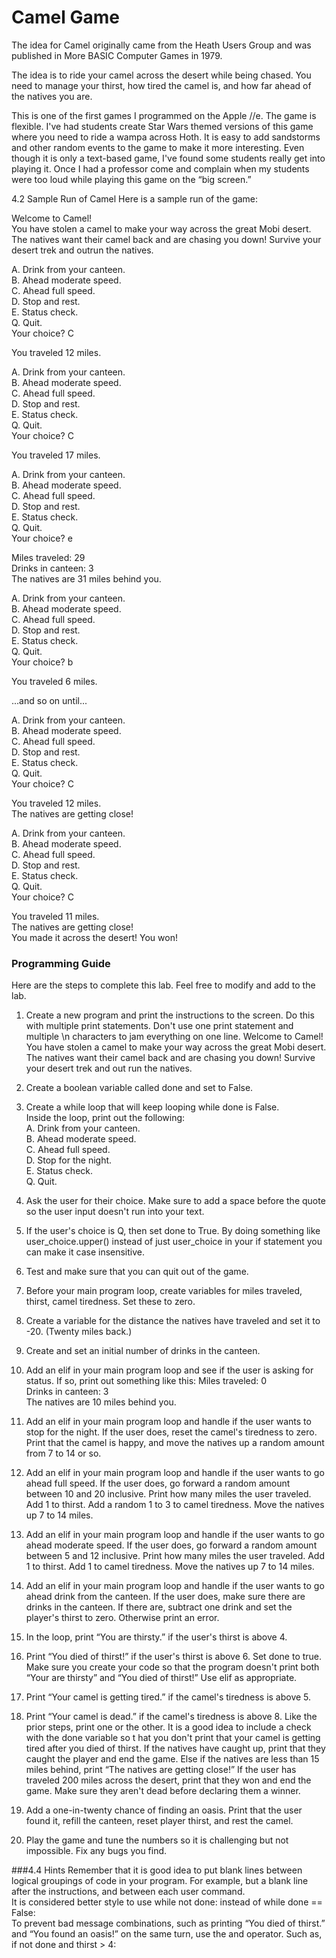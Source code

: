 # Camel Game
The idea for Camel originally came from the Heath Users Group and was published in More BASIC Computer Games in 1979.<br>

The idea is to ride your camel across the desert while being chased. You need to manage your thirst, how tired the camel is, and how far ahead of the natives you are.<br>

This is one of the first games I programmed on the Apple //e. The game is flexible. I've had students create Star Wars themed versions of this game where you need to ride a wampa across Hoth. It is easy to add sandstorms and other random events to the game to make it more interesting. Even though it is only a text-based game, I've found some students really get into playing it. Once I had a professor come and complain when my students were too loud while playing this game on the “big screen.”<br>

4.2 Sample Run of Camel
Here is a sample run of the game:

Welcome to Camel!<br>
You have stolen a camel to make your way across the great Mobi desert.<br>
The natives want their camel back and are chasing you down! Survive your<br>
desert trek and outrun the natives.<br>
 
A. Drink from your canteen.<br>
B. Ahead moderate speed.<br>
C. Ahead full speed.<br>
D. Stop and rest.<br>
E. Status check.<br>
Q. Quit.<br>
Your choice? C<br>
 
You traveled 12 miles.<br>
 
A. Drink from your canteen.<br>
B. Ahead moderate speed.<br>
C. Ahead full speed.<br>
D. Stop and rest.<br>
E. Status check.<br>
Q. Quit.<br>
Your choice? C<br>
 
You traveled 17 miles.<br>
 
A. Drink from your canteen.<br>
B. Ahead moderate speed.<br>
C. Ahead full speed.<br>
D. Stop and rest.<br>
E. Status check.<br>
Q. Quit.<br>
Your choice? e<br>
 
Miles traveled:  29<br>
Drinks in canteen:  3<br>
The natives are 31 miles behind you.<br>
 
A. Drink from your canteen.<br>
B. Ahead moderate speed.<br>
C. Ahead full speed.<br>
D. Stop and rest.<br>
E. Status check.<br>
Q. Quit.<br>
Your choice? b<br>
 
You traveled 6 miles.<br>
 
...and so on until...<br>
 
A. Drink from your canteen.<br>
B. Ahead moderate speed.<br>
C. Ahead full speed.<br>
D. Stop and rest.<br>
E. Status check.<br>
Q. Quit.<br>
Your choice? C<br>
 
You traveled 12 miles.<br>
The natives are getting close!<br>
 
A. Drink from your canteen.<br>
B. Ahead moderate speed.<br>
C. Ahead full speed.<br>
D. Stop and rest.<br>
E. Status check.<br>
Q. Quit.<br>
Your choice? C<br>
 
You traveled 11 miles.<br>
The natives are getting close!<br>
You made it across the desert! You won!<br>

### Programming Guide

Here are the steps to complete this lab. Feel free to modify and add to the lab. <br>

1.  Create a new program and print the instructions to the screen. Do this with multiple print statements. Don't use one print statement and multiple \n characters to jam everything on one line.
Welcome to Camel!
You have stolen a camel to make your way across the great Mobi desert.
The natives want their camel back and are chasing you down! Survive your
desert trek and out run the natives.

2.  Create a boolean variable called done and set to False.
3.  Create a while loop that will keep looping while done is False.<br>
Inside the loop, print out the following:<br>
A. Drink from your canteen.<br>
B. Ahead moderate speed.<br>
C. Ahead full speed.<br>
D. Stop for the night.<br>
E. Status check.<br>
Q. Quit.<br>
4.  Ask the user for their choice. Make sure to add a space before the quote so the user input doesn't run into your text.
5.  If the user's choice is Q, then set done to True. By doing something like user_choice.upper() instead of just user_choice in your if statement you can make it case insensitive.
6.  Test and make sure that you can quit out of the game.
7.  Before your main program loop, create variables for miles traveled, thirst, camel tiredness. Set these to zero.
8.  Create a variable for the distance the natives have traveled and set it to -20. (Twenty miles back.)
9.  Create and set an initial number of drinks in the canteen.
10.  Add an elif in your main program loop and see if the user is asking for status. If so, print out something like this:
           Miles traveled:  0<br>
           Drinks in canteen:  3<br>
           The natives are 10 miles behind you.<br>
11.  Add an elif in your main program loop and handle if the user wants to stop for the night. If the user does, reset the camel's tiredness to zero. Print that the camel is happy, and move the natives up a random amount from 7 to 14 or so.
12.  Add an elif in your main program loop and handle if the user wants to go ahead full speed. If the user does, go forward a random amount between 10 and 20 inclusive. Print how many miles the user traveled. Add 1 to thirst. Add a random 1 to 3 to camel tiredness. Move the natives up 7 to 14 miles.
13.  Add an elif in your main program loop and handle if the user wants to go ahead moderate speed. If the user does, go forward a random amount between 5 and 12 inclusive. Print how many miles the user traveled. Add 1 to thirst. Add 1 to camel tiredness. Move the natives up 7 to 14 miles.
14.  Add an elif in your main program loop and handle if the user wants to go ahead drink from the canteen. If the user does, make sure there are drinks in the canteen. If there are, subtract one drink and set the player's thirst to zero. Otherwise print an error.
15.  In the loop, print “You are thirsty.” if the user's thirst is above 4.<br>
16.  Print “You died of thirst!” if the user's thirst is above 6. Set done to true. Make sure you create your code so that the program doesn't print both “Your are thirsty” and “You died of thirst!” Use elif as appropriate.
17.  Print “Your camel is getting tired.” if the camel's tiredness is above 5.
18.  Print “Your camel is dead.” if the camel's tiredness is above 8. Like the prior steps, print one or the other. It is a good idea to include a check with the done variable so t hat you don't print that your camel is getting tired after you died of thirst.
     If the natives have caught up, print that they caught the player and end the game.
     Else if the natives are less than 15 miles behind, print “The natives are getting close!”
     If the user has traveled 200 miles across the desert, print that they won and end the game. Make sure they aren't dead before declaring them a winner.
19.  Add a one-in-twenty chance of finding an oasis. Print that the user found it, refill the canteen, reset player thirst, and rest the camel.
20.  Play the game and tune the numbers so it is challenging but not impossible. Fix any bugs you find.


###4.4 Hints
Remember that it is good idea to put blank lines between logical groupings of code in your program. For example, but a blank line after the instructions, and between each user command.<br>
It is considered better style to use while not done: instead of while done == False:<br>
To prevent bad message combinations, such as printing “You died of thirst.” and “You found an oasis!” on the same turn, use the and operator. Such as, if not done and thirst > 4:<br>

